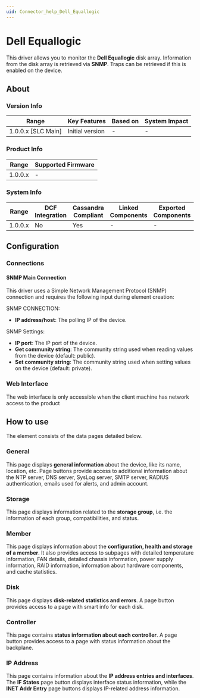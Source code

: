 ```yaml
---
uid: Connector_help_Dell_Equallogic
---
```


# Dell Equallogic

This driver allows you to monitor the **Dell Equallogic** disk array. Information from the disk array is retrieved via **SNMP**. Traps can be retrieved if this is enabled on the device.

## About

### Version Info

| **Range**            | **Key Features** | **Based on** | **System Impact** |
|----------------------|------------------|--------------|-------------------|
| 1.0.0.x \[SLC Main\] | Initial version  | \-           | \-                |

### Product Info

| **Range** | **Supported Firmware** |
|-----------|------------------------|
| 1.0.0.x   | \-                     |

### System Info

| **Range** | **DCF Integration** | **Cassandra Compliant** | **Linked Components** | **Exported Components** |
|-----------|---------------------|-------------------------|-----------------------|-------------------------|
| 1.0.0.x   | No                  | Yes                     | \-                    | \-                      |

## Configuration

### Connections

#### SNMP Main Connection

This driver uses a Simple Network Management Protocol (SNMP) connection and requires the following input during element creation:

SNMP CONNECTION:

- **IP address/host**: The polling IP of the device.

SNMP Settings:

- **IP port**: The IP port of the device.
- **Get community string**: The community string used when reading values from the device (default: public).
- **Set community string**: The community string used when setting values on the device (default: private).

### Web Interface

The web interface is only accessible when the client machine has network access to the product

## How to use

The element consists of the data pages detailed below.

### General

This page displays **general information** about the device, like its name, location, etc. Page buttons provide access to additional information about the NTP server, DNS server, SysLog server, SMTP server, RADIUS authentication, emails used for alerts, and admin account.

### Storage

This page displays information related to the **storage group**, i.e. the information of each group, compatibilities, and status.

### Member

This page displays information about the **configuration, health and storage of a member**. It also provides access to subpages with detailed temperature information, FAN details, detailed chassis information, power supply information, RAID information, information about hardware components, and cache statistics.

### Disk

This page displays **disk-related statistics and errors**. A page button provides access to a page with smart info for each disk.

### Controller

This page contains **status information about each controller**. A page button provides access to a page with status information about the backplane.

### IP Address

This page contains information about the **IP address entries and interfaces**. The **IF States** page button displays interface status information, while the **INET Addr Entry** page buttons displays IP-related address information.
